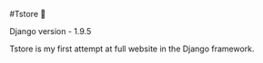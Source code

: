#Tstore :tshirt:

Django version - 1.9.5

Tstore is my first attempt at full website in the Django framework.